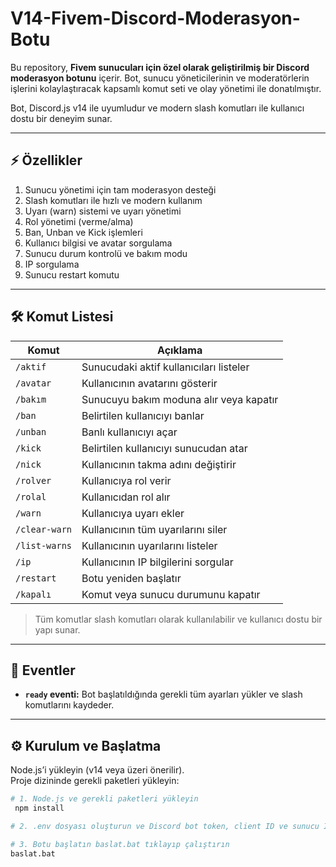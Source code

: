 # V14-Fivem-Discord-Moderasyon-Botu

Bu repository, **Fivem sunucuları için özel olarak geliştirilmiş bir Discord moderasyon botunu** içerir. Bot, sunucu yöneticilerinin ve moderatörlerin işlerini kolaylaştıracak kapsamlı komut seti ve olay yönetimi ile donatılmıştır.  

Bot, Discord.js v14 ile uyumludur ve modern slash komutları ile kullanıcı dostu bir deneyim sunar.  

---

## ⚡ Özellikler

1. Sunucu yönetimi için tam moderasyon desteği  
2. Slash komutları ile hızlı ve modern kullanım  
3. Uyarı (warn) sistemi ve uyarı yönetimi  
4. Rol yönetimi (verme/alma)  
5. Ban, Unban ve Kick işlemleri  
6. Kullanıcı bilgisi ve avatar sorgulama  
7. Sunucu durum kontrolü ve bakım modu  
8. IP sorgulama  
9. Sunucu restart komutu  
---

## 🛠️ Komut Listesi

| Komut | Açıklama |
|-------|----------|
| `/aktif` | Sunucudaki aktif kullanıcıları listeler |
| `/avatar` | Kullanıcının avatarını gösterir |
| `/bakım` | Sunucuyu bakım moduna alır veya kapatır |
| `/ban` | Belirtilen kullanıcıyı banlar |
| `/unban` | Banlı kullanıcıyı açar |
| `/kick` | Belirtilen kullanıcıyı sunucudan atar |
| `/nick` | Kullanıcının takma adını değiştirir |
| `/rolver` | Kullanıcıya rol verir |
| `/rolal` | Kullanıcıdan rol alır |
| `/warn` | Kullanıcıya uyarı ekler |
| `/clear-warn` | Kullanıcının tüm uyarılarını siler |
| `/list-warns` | Kullanıcının uyarılarını listeler |
| `/ip` | Kullanıcının IP bilgilerini sorgular |
| `/restart` | Botu yeniden başlatır |
| `/kapalı` | Komut veya sunucu durumunu kapatır |

> Tüm komutlar slash komutları olarak kullanılabilir ve kullanıcı dostu bir yapı sunar.

---

## 🔔 Eventler

- **`ready` eventi:** Bot başlatıldığında gerekli tüm ayarları yükler ve slash komutlarını kaydeder.

---

## ⚙️ Kurulum ve Başlatma

Node.js’i yükleyin (v14 veya üzeri önerilir).  
Proje dizininde gerekli paketleri yükleyin:

```bash
# 1. Node.js ve gerekli paketleri yükleyin
 npm install

# 2. .env dosyası oluşturun ve Discord bot token, client ID ve sunucu ID ekleyin

# 3. Botu başlatın baslat.bat tıklayıp çalıştırın
baslat.bat
